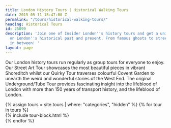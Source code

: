 ```yaml
---
title: London History Tours | Historical Walking Tours
date: 2015-05-11 15:47:00 Z
permalink: "/tours/historical-walking-tours/"
heading: Historical Tours
id: 25099
description: 'Join one of Insider London''s history tours and get a unique perspective
  on London''s historical past and present. From famous ghosts to street art and everything
  in between! '
layout: page
---
```


  <p>Our London history tours run regularly as group tours for everyone to enjoy. Our Street Art Tour showcases the most beautiful pieces in vibrant Shoreditch whilst our Quirky Tour traverses colourful Covent Garden to unearth the weird and wonderful stories of the West End. The original Underground/Tube Tour provides fascinating insight into the lifeblood of London with more than 150 years of transport history, and the lifeblood of London.</p>

<div class="layout">
  {% assign tours = site.tours | where: "categories", "hidden" %}
  {% for tour in tours %}
    <div class="layout__item u-1/4 u-1/3-lap u-1/2-palm">
      {% include tour-block.html %}
    </div>
  {% endfor %}  
</div>
